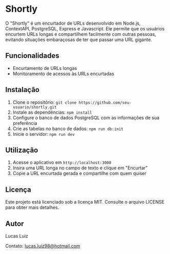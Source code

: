 # Shortly

O "Shortly" é um encurtador de URLs desenvolvido em Node.js, ContextAPI, PostgreSQL, Express e Javascript. Ele permite que os usuários encurtem URLs longas e compartilhem facilmente com outras pessoas, evitando situações embaraçosas de ter que passar uma URL gigante.

## Funcionalidades

- Encurtamento de URLs longas
- Monitoramento de acessos às URLs encurtadas

## Instalação

1. Clone o repositório: `git clone https://github.com/seu-usuario/shortly.git`
2. Instale as dependências: `npm install`
3. Configure o banco de dados PostgreSQL com as informações de sua preferência
4. Crie as tabelas no banco de dados: `npm run db:init`
5. Inicie o servidor: `npm run dev`

## Utilização

1. Acesse o aplicativo em `http://localhost:3000`
2. Insira uma URL longa no campo de texto e clique em "Encurtar"
3. Copie a URL encurtada gerada e compartilhe com quem quiser

## Licença

Este projeto está licenciado sob a licença MIT. Consulte o arquivo LICENSE para obter mais detalhes.

## Autor

Lucas Luiz

Contato: lucas.luiz98@hotmail.com

